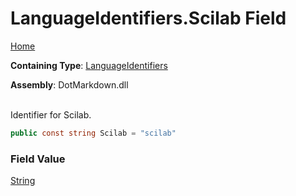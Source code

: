 # LanguageIdentifiers\.Scilab Field

[Home](../../../README.md)

**Containing Type**: [LanguageIdentifiers](../README.md)

**Assembly**: DotMarkdown\.dll

\
Identifier for Scilab\.

```csharp
public const string Scilab = "scilab"
```

### Field Value

[String](https://docs.microsoft.com/en-us/dotnet/api/system.string)

